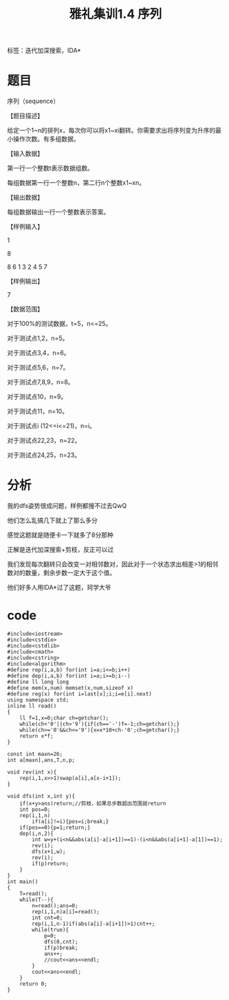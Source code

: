 ﻿---
title: 雅礼集训1.4 序列
tags: 
 - 基础算法-IDA*
grammar_cjkRuby: true
catalog: true
layout:  post
header-img: "img/header/P15.jpg"
preview-img: "/img/preview/P15.jpg"
---
标签：迭代加深搜索，IDA*

# 题目

序列（sequence）

【题目描述】

 给定一个1~n的排列x，每次你可以将x1~xi翻转。你需要求出将序列变为升序的最小操作次数。有多组数据。

【输入数据】

  第一行一个整数t表示数据组数。

每组数据第一行一个整数n，第二行n个整数x1~xn。

【输出数据】

每组数据输出一行一个整数表示答案。

【样例输入】

1

8

8 6 1 3 2 4 5 7

【样例输出】

  7

【数据范围】

 对于100%的测试数据，t=5，n<=25。

对于测试点1,2，n=5。

对于测试点3,4，n=6。

对于测试点5,6，n=7。

对于测试点7,8,9，n=8。

对于测试点10，n=9。

对于测试点11，n=10。

对于测试点i (12<=i<=21)，n=i。

对于测试点22,23，n=22。

对于测试点24,25，n=23。

# 分析

我的dfs姿势很成问题，样例都搜不过去QwQ

他们怎么乱搞几下就上了那么多分

感觉这题就是随便卡一下就多了8分那种

正解是迭代加深搜索+剪枝，反正可以过

我们发现每次翻转只会改变一对相邻数对，因此对于一个状态求出相差>1的相邻数对的数量，剩余步数一定大于这个值。

他们好多人用IDA*过了这题，珂学大爷

# code
```
#include<iostream>
#include<cstdio>
#include<cstdlib>
#include<cmath>
#include<cstring>
#include<algorithm>
#define rep(i,a,b) for(int i=a;i<=b;i++)
#define dep(i,a,b) for(int i=a;i>=b;i--)
#define ll long long
#define mem(x,num) memset(x,num,sizeof x)
#define reg(x) for(int i=last[x];i;i=e[i].next)
using namespace std;
inline ll read()
{
	ll f=1,x=0;char ch=getchar();
	while(ch<'0'||ch>'9'){if(ch=='-')f=-1;ch=getchar();}
	while(ch>='0'&&ch<='9'){x=x*10+ch-'0';ch=getchar();}
	return x*f;
}

const int maxn=26;
int a[maxn],ans,T,n,p;

void rev(int x){
	rep(i,1,x>>1)swap(a[i],a[x-i+1]);
}

void dfs(int x,int y){
	if(x+y>ans)return;//剪枝，如果总步数超出范围就return
	int pos=0;
	rep(i,1,n)
		if(a[i]!=i){pos=i;break;}
	if(pos==0){p=1;return;}
	dep(i,n,2){
		int w=y+(i<n&&abs(a[i]-a[i+1])==1)-(i<n&&abs(a[i+1]-a[1])==1);
		rev(i);
		dfs(x+1,w);
		rev(i);
		if(p)return;
	}
}
int main()
{
	T=read();
	while(T--){
		n=read();ans=0;
		rep(i,1,n)a[i]=read();
		int cnt=0;
		rep(i,1,n-1)if(abs(a[i]-a[i+1])>1)cnt++;
		while(true){
			p=0;
			dfs(0,cnt);
			if(p)break;
			ans++;
			//cout<<ans<<endl;
		}
		cout<<ans<<endl;
	}
	return 0;
}


```

